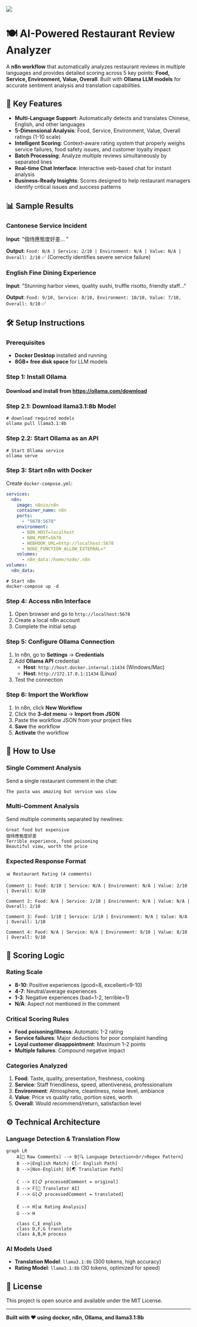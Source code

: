<img src="https://user-images.githubusercontent.com/10284570/173569848-c624317f-42b1-45a6-ab09-f0ea3c247648.png"/>

# 🍽️ AI-Powered Restaurant Review Analyzer

A **n8n workflow** that automatically analyzes restaurant reviews in multiple languages and provides detailed scoring across 5 key points: **Food, Service, Environment, Value, Overall**. Built with **Ollama LLM models** for accurate sentiment analysis and translation capabilities.

## 🌟 Key Features

- **Multi-Language Support**: Automatically detects and translates Chinese, English, and other languages
- **5-Dimensional Analysis**: Food, Service, Environment, Value, Overall ratings (1-10 scale)
- **Intelligent Scoring**: Context-aware rating system that properly weighs service failures, food safety issues, and customer loyalty impact
- **Batch Processing**: Analyze multiple reviews simultaneously by separated lines
- **Real-time Chat Interface**: Interactive web-based chat for instant analysis
- **Business-Ready Insights**: Scores designed to help restaurant managers identify critical issues and success patterns

## 📊 Sample Results

### Cantonese Service Incident

**Input**: "個侍應態度好差... "

**Output**: `Food: N/A | Service: 2/10 | Environment: N/A | Value: N/A | Overall: 2/10` ✅ (Correctly identifies severe service failure)

### English Fine Dining Experience

**Input**: "Stunning harbor views, quality sushi, truffle risotto, friendly staff..."

**Output**: `Food: 9/10, Service: 8/10, Environment: 10/10, Value: 7/10, Overall: 9/10` ✅

## 🛠️ Setup Instructions

### Prerequisites

- **Docker Desktop** installed and running
- **8GB+ free disk space** for LLM models

### Step 1: Install Ollama

#### Download and install from https://ollama.com/download

### Step 2.1: Download llama3.1:8b Model

```
# download required models
ollama pull llama3.1:8b
```
### Step 2.2: Start Ollama as an API
```
# Start Ollama service
ollama serve
```

### Step 3: Start n8n with Docker

Create `docker-compose.yml`:

```yaml
services:
  n8n:
    image: n8nio/n8n
    container_name: n8n
    ports:
      - "5678:5678"
    environment:
      - N8N_HOST=localhost
      - N8N_PORT=5678
      - WEBHOOK_URL=http://localhost:5678
      - NODE_FUNCTION_ALLOW_EXTERNAL=*
    volumes:
      - n8n_data:/home/node/.n8n
volumes:
  n8n_data:
```

```
# Start n8n
docker-compose up -d
```

### Step 4: Access n8n Interface

1. Open browser and go to `http://localhost:5678`
2. Create a local n8n account
3. Complete the initial setup

### Step 5: Configure Ollama Connection

1. In n8n, go to **Settings** → **Credentials**
2. Add **Ollama API** credential:
   - **Host**: `http://host.docker.internal:11434` (Windows/Mac)
   - **Host**: `http://172.17.0.1:11434` (Linux)
3. Test the connection

### Step 6: Import the Workflow

1. In n8n, click **New Workflow**
2. Click the **3-dot menu** → **Import from JSON**
3. Paste the workflow JSON from your project files
4. **Save** the workflow
5. **Activate** the workflow

## 🚀 How to Use

### Single Comment Analysis

Send a single restaurant comment in the chat:

```
The pasta was amazing but service was slow
```

### Multi-Comment Analysis

Send multiple comments separated by newlines:

```
Great food but expensive
個侍應態度好差
Terrible experience, food poisoning
Beautiful view, worth the price
```

### Expected Response Format

```
📊 Restaurant Rating (4 comments)

Comment 1: Food: 8/10 | Service: N/A | Environment: N/A | Value: 2/10 | Overall: 6/10

Comment 2: Food: N/A | Service: 2/10 | Environment: N/A | Value: N/A | Overall: 2/10

Comment 3: Food: 1/10 | Service: 1/10 | Environment: N/A | Value: N/A | Overall: 1/10

Comment 4: Food: N/A | Service: N/A | Environment: 9/10 | Value: 8/10 | Overall: 9/10
```

## 🧠 Scoring Logic

### Rating Scale

- **8-10**: Positive experiences (good=8, excellent=9-10)
- **4-7**: Neutral/average experiences
- **1-3**: Negative experiences (bad=1-2, terrible=1)
- **N/A**: Aspect not mentioned in the comment

### Critical Scoring Rules

- **Food poisoning/illness**: Automatic 1-2 rating
- **Service failures**: Major deductions for poor complaint handling
- **Loyal customer disappointment**: Maximum 1-2 points
- **Multiple failures**: Compound negative impact

### Categories Analyzed

1. **Food**: Taste, quality, presentation, freshness, cooking
2. **Service**: Staff friendliness, speed, attentiveness, professionalism
3. **Environment**: Atmosphere, cleanliness, noise level, ambiance
4. **Value**: Price vs quality ratio, portion sizes, worth
5. **Overall**: Would recommend/return, satisfaction level

## ⚙️ Technical Architecture

### Language Detection \& Translation Flow

```mermaid
graph LR
    A[📝 Raw Comments] --> B{🔍 Language Detection<br/>Regex Pattern}
    B -->|English Match| C[✅ English Path]
    B -->|Non-English| D[🌏 Translation Path]

    C --> E[📋 processedComment = original]
    D --> F[🤖 Translator AI]
    F --> G[📋 processedComment = translated]

    E --> H[📊 Rating Analysis]
    G --> H

    class C,E english
    class D,F,G translate
    class A,B,H process
```

### AI Models Used

- **Translation Model**: `llama3.1:8b` (300 tokens, high accuracy)
- **Rating Model**: `llama3.1:8b` (30 tokens, optimized for speed)

## 📝 License

This project is open source and available under the MIT License.

---

**Built with ❤️ using docker, n8n, Ollama, and llama3.1:8b**
